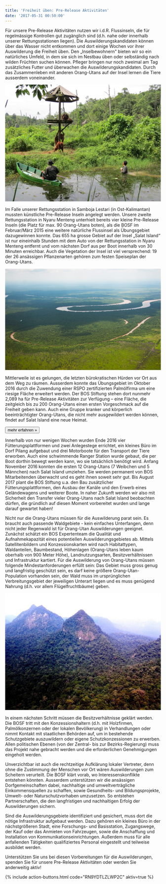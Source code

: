 ```yaml
---
title: 'Freiheit üben: Pre-Release Aktivitäten'
date: '2017-05-31 00:50:00'
---
```

Für unsere Pre-Release Aktivitäten nutzen wir i.d.R. Flussinseln, die für regelmässige Kontrollen gut zugänglich sind (d.h. nahe oder innerhalb unserer Rettungsstationen liegen). Die Auswilderungskandidaten können über das Wasser nicht entkommen und dort einige Wochen vor ihrer Auswilderung die Freiheit üben. Den „Inselbewohnern" bieten wir so ein natürliches Umfeld, in dem sie sich im Nestbau üben oder selbständig nach wilden Früchten suchen können. Pfleger bringen nur noch zweimal am Tag zusätzliches Futter und überwachen die Auswilderungskandidaten. Durch das Zusammenleben mit anderen Orang-Utans auf der Insel lernen die Tiere ausserdem voneinander.

![](uploads/2017/03/05/IMG%202677%20Totti,%20Raymond,%20Kenji,%20Arnold.JPG)

Im Falle unserer Rettungsstation in Samboja Lestari (in Ost-Kalimantan) mussten künstliche Pre-Release Inseln angelegt werden. Unsere zweite Rettungsstation in Nyaru Menteng unterhielt bereits vier kleine Pre-Release Inseln (die Platz für max. 90 Orang-Utans boten), als die BOSF im Februar/März 2015 eine weitere natürliche Flussinsel als Übungsgebiet dazugewinnen konnte. Das 655 ha grosse Gebiet auf der Insel „Salat Island“ ist nur eineinhalb Stunden mit dem Auto von der Rettungsstation in Nyaru Menteng entfernt und vom nächsten Dorf aus per Boot innerhalb von 30 Minuten erreichbar. Auch die Vegetation der Insel ist viel versprechend: 19 der 26 ansässigen Pflanzenarten gehören zum festen Speiseplan der Orang-Utans.

![](uploads/2017/03/06/2.jpg)

Mittlerweile ist es gelungen, die letzten bürokratischen Hürden vor Ort aus dem Weg zu räumen. Ausserdem konnte das Übungsgebiet im Oktober 2016 durch die Zuwendung einer RSPO zertifizierten Palmölfirma um eine riesige Fläche erweitert werden. Der BOS Stiftung stehen dort nunmehr 2,089 ha für Pre-Release Aktivitäten zur Verfügung – eine Fläche, die zeitgleich bis zu 200 Orang-Utans einen ersten Vorgeschmack auf die Freiheit geben kann. Auch eine Gruppe kranker und körperlich beeinträchtigter Orang-Utans, die nicht mehr ausgewildert werden können, findet auf Salat Island eine neue Heimat.

[<button class="bos-button large info float-right space-left" id="salat">mehr erfahren »</button>](salat-island.html)

Innerhalb von nur wenigen Wochen wurden Ende 2016 vier Fütterungsplattformen und zwei Anlegestege errichtet, ein kleines Büro im Dorf Pilang aufgebaut und drei Motorboote für den Transport der Tiere erworben. Auch eine schwimmende Ranger Station wurde gebaut, die per Boot dorthin bewegt werden kann, wo sie tatsächlich benötigt wird. Anfang November 2016 konnten die ersten 12 Orang-Utans (7 Weibchen und 5 Männchen) nach Salat Island umziehen. Sie werden permanent von BOS Mitarbeitenden überwacht und es geht ihnen soweit sehr gut. Bis August 2017 plant die BOS Stiftung u.a. den Bau zusätzlicher Fütterungsplattformen, den Ausbau der Kanäle und den Erwerb eines Geländewagens und weiterer Boote. In naher Zukunft werden wir also mit Sicherheit den Transfer vieler Orang-Utans nach Salat Island beobachten dürfen, die gründlich auf diesen Moment vorbereitet wurden und lange darauf gewartet haben!

Nicht nur die Orang-Utans müssen für die Auswilderung parat sein. Es braucht auch passende Waldgebiete - kein einfaches Unterfangen, denn nicht jeder Regenwald ist für Orang-Utan Auswilderungen geeignet. Zunächst schätzt ein BOS Expertenteam die Qualität und Aufnahmekapazität eines potentiellen Auswilderungsgebietes ab. Mittels Satellitenbildern und Konzessionskarten wird nach Habitattypen, Waldanteilen, Baumbestand, Höhenlagen (Orang-Utans leben kaum oberhalb von 900 Meter Höhe), Landnutzungsarten, Besitzverhältnissen und Infrastruktur kartiert. Für die Auswilderung von Orang-Utans müssen folgende Mindestanforderungen erfüllt sein: Das Gebiet muss gross genug und langfristig geschützt sein, es darf keine größere Orang-Utan-Population vorhanden sein, der Wald muss im ursprünglichen Verbreitungsgebiet der jeweiligen Unterart liegen und es muss genügend Nahrung (d.h. vor allem Flügelfruchtbäume) geben.

![](uploads/2017/03/05/schutzgebiete_Bukit_Batikap.jpg)

In einem nächsten Schritt müssen die Besitzverhältnisse geklärt werden. Die BOSF tritt mit den Konzessionshaltern (d.h. mit Holzfirmen, Palmölkonzernen oder der lokalen Bevölkerung) in Verhandlungen oder nimmt Kontakt mit staatlichen Behörden auf, um in bestehende Schutzgebiete auszuwildern oder eigene Schutzkonzessionen zu erwerben. Allen politischen Ebenen (von der Zentral- bis zur Bezirks-Regierung) muss das Projekt nahe gebracht werden und die erforderlichen Genehmigungen eingeholt werden.

Unverzichtbar ist auch die rechtzeitige Aufklärung lokaler Vertreter, denn ohne die Zustimmung der Menschen vor Ort wären Auswilderungen zum Scheitern verurteilt. Die BOSF klärt vorab, wo Interessenskonflikte entstehen könnten. Ausserdem unterstützen wir die ansässigen Dorfgemeinschaften dabei, nachhaltige und umweltverträgliche Einkommensquellen zu schaffen, sowie Gesundheits- und Bildungsprojekte, Umwelt- oder Naturschutzvorhaben umzusetzen. So entstehen Partnerschaften, die den langfristigen und nachhaltigen Erfolg der Auswilderungen sichern.

Sind die Auswilderungsgebiete identifiziert und gesichert, muss dort die nötige Infrastruktur aufgebaut werden. Dazu gehören ein kleines Büro in der nächstgrößeren Stadt, eine Forschungs- und Basisstation, Zugangswege, der Kauf oder das Anmieten von Fahrzeugen, sowie die Anschaffung und Installation von Kommunikationseinrichtungen. Außerdem muss für alle anfallenden Tätigkeiten qualifiziertes Personal eingestellt und teilweise ausbildet werden.  

Unterstützen Sie uns bei diesen Vorbereitungen für die Auswilderungen, spenden Sie für unsere Pre-Release Aktivitäten oder werden Sie anderweitig aktiv!

{% include action-buttons.html code="RN9YDTLZLWP2C" aktiv=true %}